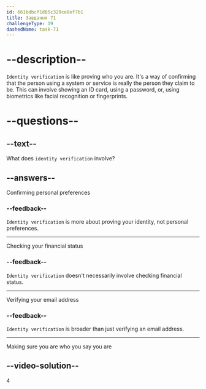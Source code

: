 ```yaml
---
id: 661bdbcf1d85c329ce8ef7b1
title: Завдання 71
challengeType: 19
dashedName: task-71
---
```


# --description--

`Identity verification` is like proving who you are. It's a way of confirming that the person using a system or service is really the person they claim to be. This can involve showing an ID card, using a password, or, using biometrics like facial recognition or fingerprints.

# --questions--

## --text--

What does `identity verification` involve?

## --answers--

Confirming personal preferences

### --feedback--

`Identity verification` is more about proving your identity, not personal preferences.

---

Checking your financial status

### --feedback--

`Identity verification` doesn't necessarily involve checking financial status.

---

Verifying your email address

### --feedback--

`Identity verification` is broader than just verifying an email address.

---

Making sure you are who you say you are


## --video-solution--

4

